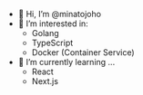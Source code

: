 - 👋 Hi, I’m @minatojoho
- 👀 I’m interested in:
  - Golang
  - TypeScript
  - Docker (Container Service)
- 🌱 I’m currently learning ...
  - React
  - Next.js
